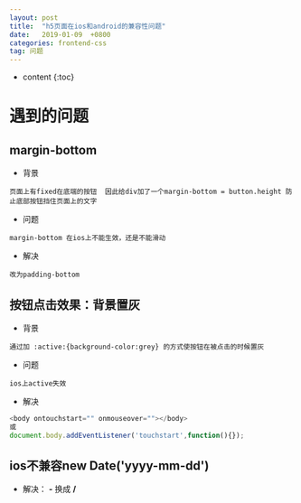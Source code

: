 ```yaml
---
layout: post
title:  "h5页面在ios和android的兼容性问题"
date:   2019-01-09  +0800
categories: frontend-css
tag: 问题
---
```


* content
{:toc}


遇到的问题
===
## margin-bottom
* 背景 
```
页面上有fixed在底端的按钮  因此给div加了一个margin-bottom = button.height 防止底部按钮挡住页面上的文字
```
* 问题
```
margin-bottom 在ios上不能生效，还是不能滑动
```
* 解决
```
改为padding-bottom 
```
## 按钮点击效果：背景置灰
* 背景 
```
通过加 :active:{background-color:grey} 的方式使按钮在被点击的时候置灰
```
* 问题
```
ios上active失效
```
* 解决
```javascript
<body ontouchstart="" onmouseover=""></body>
或
document.body.addEventListener('touchstart',function(){});

```
## ios不兼容new Date('yyyy-mm-dd')
* 解决： **-** 换成 **/**

